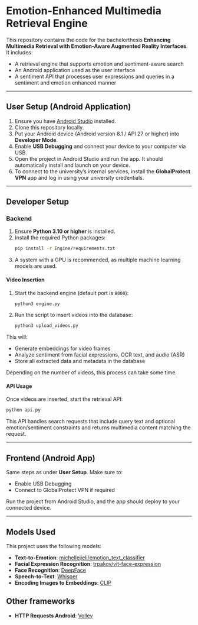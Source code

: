 # Emotion-Enhanced Multimedia Retrieval Engine

This repository contains the code for the bachelorthesis **Enhancing Multimedia Retrieval with Emotion-Aware Augmented Reality Interfaces**. It includes:

- A retrieval engine that supports emotion and sentiment-aware search
- An Android application used as the user interface
- A sentiment API that processes user expressions and queries in a sentiment and emotion enhanced manner

---

## User Setup (Android Application)

1. Ensure you have [Android Studio](https://developer.android.com/studio) installed.
2. Clone this repository locally.
3. Put your Android device (Android version 8.1 / API 27 or higher) into **Developer Mode**.
4. Enable **USB Debugging** and connect your device to your computer via USB.
5. Open the project in Android Studio and run the app. It should automatically install and launch on your device.
6. To connect to the university’s internal services, install the **GlobalProtect VPN** app and log in using your university credentials.

---

## Developer Setup

### Backend

1. Ensure **Python 3.10 or higher** is installed.
2. Install the required Python packages:
   ```bash
   pip install -r Engine/requirements.txt
   ```
3. A system with a GPU is recommended, as multiple machine learning models are used.

#### Video Insertion

1. Start the backend engine (default port is `8000`):
   ```bash
   python3 engine.py
   ```
2. Run the script to insert videos into the database:
   ```bash
   python3 upload_videos.py
   ```

This will:

- Generate embeddings for video frames
- Analyze sentiment from facial expressions, OCR text, and audio (ASR)
- Store all extracted data and metadata in the database

Depending on the number of videos, this process can take some time.

#### API Usage

Once videos are inserted, start the retrieval API:

```bash
python api.py
```

This API handles search requests that include query text and optional emotion/sentiment constraints and returns multimedia content matching the request.

---

## Frontend (Android App)

Same steps as under **User Setup**. Make sure to:

- Enable USB Debugging
- Connect to GlobalProtect VPN if required

Run the project from Android Studio, and the app should deploy to your connected device.

---

## Models Used

This project uses the following models:

- **Text-to-Emotion**: [michellejieli/emotion\_text\_classifier](https://huggingface.co/michellejieli/emotion_text_classifier)
- **Facial Expression Recognition**: [trpakov/vit-face-expression](https://huggingface.co/trpakov/vit-face-expression)
- **Face Recognition**: [DeepFace](https://github.com/serengil/deepface)
- **Speech-to-Text**: [Whisper](https://github.com/openai/whisper)
- **Encoding Images to Embeddings**: [CLIP](https://github.com/openai/CLIP)


## Other frameworks 
- **HTTP Requests Android**: [Volley](https://google.github.io/volley/)
